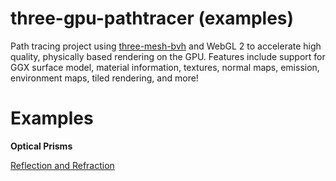 # three-gpu-pathtracer (examples)


Path tracing project using [three-mesh-bvh](https://github.com/gkjohnson/three-mesh-bvh) and WebGL 2 to accelerate high quality, physically based rendering on the GPU. Features include support for GGX surface model, material information, textures, normal maps, emission, environment maps, tiled rendering, and more!


# Examples

**Optical Prisms**

[Reflection and Refraction](https://cyamahat.github.io/three-gpu-pathtracer-examples/examples/bundle/optical_prisms.html)
